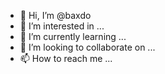 - 👋 Hi, I’m @baxdo
- 👀 I’m interested in ...
- 🌱 I’m currently learning ...
- 💞️ I’m looking to collaborate on ...
- 📫 How to reach me ...

<!---
baxdo/baxdo is a ✨ special ✨ repository because its `README.md` (this file) appears on your GitHub profile.
You can click the Preview link to take a look at your changes.
--->
